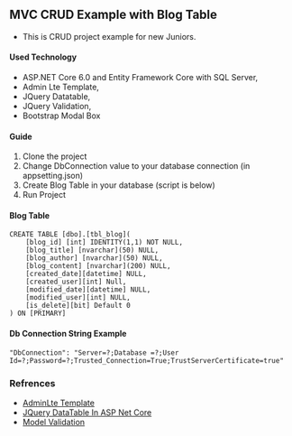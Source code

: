 ## MVC CRUD Example with Blog Table
* This is CRUD project example for new Juniors.

#### Used Technology
* ASP.NET Core 6.0 and Entity Framework Core with SQL Server,
* Admin Lte Template,
* JQuery Datatable,
* JQuery Validation,
* Bootstrap Modal Box

#### Guide
1. Clone the project
2. Change DbConnection value to your database connection (in appsetting.json)
3. Create Blog Table in your database (script is below)
4. Run Project

#### Blog Table
```
CREATE TABLE [dbo].[tbl_blog](
	[blog_id] [int] IDENTITY(1,1) NOT NULL,
	[blog_title] [nvarchar](50) NULL,
	[blog_author] [nvarchar](50) NULL,
	[blog_content] [nvarchar](200) NULL,
	[created_date][datetime] NULL,
	[created_user][int] Null,
	[modified_date][datetime] NULL,
	[modified_user][int] NULL,
	[is_delete][bit] Default 0
) ON [PRIMARY]

```

#### Db Connection String Example
```
"DbConnection": "Server=?;Database =?;User Id=?;Password=?;Trusted_Connection=True;TrustServerCertificate=true"
```

### Refrences
* [AdminLte Template](https://adminlte.io/themes/v3/)
* [JQuery DataTable In ASP Net Core](https://codewithmukesh.com/blog/jquery-datatable-in-aspnet-core/)
* [Model Validation](https://learn.microsoft.com/en-us/aspnet/core/mvc/models/validation?view=aspnetcore-6.0)


